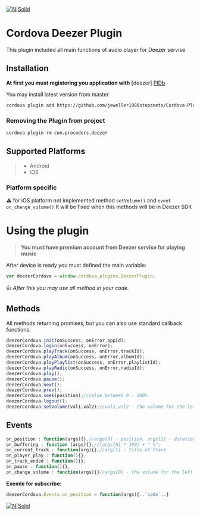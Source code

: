 
[![N|Solid](http://procoders.tech/art/powered.png)](http://procoders.tech/)

# Cordova Deezer Plugin
This plugin included all main functions of audio player for Deezer servise

## Installation
**At first you must registering you application with** [deezer] [PlDb]

You may install latest version from master
```sh
cordova plugin add https://github.com/jeweller1980stepanets/Cordova-Plugin-Deezer-IOS-ANDROID
```
### Removing the Plugin from project
```sh
cordova plugin rm com.procoders.deezer
```
## Supported Platforms
> - Android
> - iOS
### Platform specific
:warning: for iOS platform not implemented method `setVolume()` and `event on_chenge_volume()`
It will be fixed when this methods will be in Deezer SDK
# Using the plugin
> **You must have premium account from Deezer servise for playing music**

After device is ready you must defined the main variable:
```javascript
var deezerCordova = window.cordova.plugins.DeezerPlugin;
```
:thumbsup: *After this you may use all method in your code.*

## Methods
All methods returning promises, but you can also use standard callback functions.

```javascript
deezerCordova.init(onSuccess, onError,appId);
deezerCordova.login(onSuccess, onError);
deezerCordova.playTrack(onSuccess, onError,trackId);
deezerCordova.playAlbum(onSuccess, onError,albumId);
deezerCordova.playPlaylist(onSuccess, onError,playlistId);
deezerCordova.playRadio(onSuccess, onError,radioId);
deezerCordova.play();
deezerCordova.pause();
deezerCordova.next();
deezerCordova.prev();
deezerCordova.seek(position);//value between 0 - 100%
deezerCordova.logout();
deezerCordova.setVolume(val1,val2);//val1,val2 - the volume for the left and right channel (between 0-100%)
```

## Events
```javascript
on_position : function(args){},//args[0] - position, args[1] - duration
on_buffering : function (args){},//(args[0] * 100) + " %";
on_current_track : function(arg){},//arg[1] - Title of track
on_player_play : function(){},
on_track_ended : function(){},
on_pause : function(){},
on_change_volume : function(args){}//args[0] - the volume for the left channel (between 0 and 100%), args[1] -  the volume for the right channel (between 0 and 100%)
```

**Exemle for subscribe:**
```javascript
deezerCordova.Events.on_position = function(args){..`code`..}
```


[PlDb]:<http://developers.deezer.com/sdk/ios>


[![N|Solid](http://procoders.tech/art/powered.png)](http://procoders.tech/)

